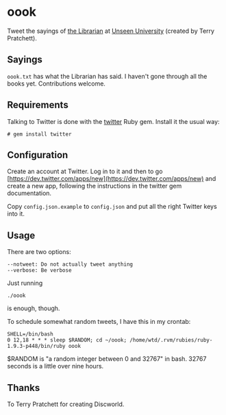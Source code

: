 oook
====

Tweet the sayings of [the Librarian](http://wiki.lspace.org/mediawiki/index.php/Librarian) at [Unseen University](https://en.wikipedia.org/wiki/Unseen_University) (created by Terry Pratchett).

## Sayings

`oook.txt` has what the Librarian has said.  I haven't gone through all the books yet.  Contributions welcome.

## Requirements

Talking to Twitter is done with the [twitter](http://sferik.github.io/twitter/) Ruby gem.  Install it the usual way:

    # gem install twitter

## Configuration

Create an account at Twitter.  Log in to it and then to go [https://dev.twitter.com/apps/new](https://dev.twitter.com/apps/new) and create a new app, following the instructions in the twitter gem documentation.

Copy `config.json.example` to `config.json` and put all the right Twitter keys into it.

## Usage

There are two options:

    --notweet: Do not actually tweet anything
	--verbose: Be verbose

Just running

    ./oook

is enough, though.

To schedule somewhat random tweets, I have this in my crontab:

    SHELL=/bin/bash
    0 12,18 * * * sleep $RANDOM; cd ~/oook; /home/wtd/.rvm/rubies/ruby-1.9.3-p448/bin/ruby oook

$RANDOM is "a random integer between 0 and 32767" in bash.  32767 seconds is a little over nine hours.

## Thanks

To Terry Pratchett for creating Discworld.






